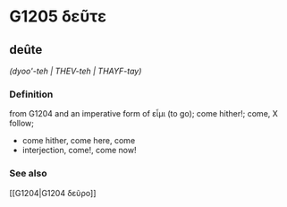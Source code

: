 # G1205 δεῦτε

## deûte

_(dyoo'-teh | THEV-teh | THAYF-tay)_

### Definition

from G1204 and an imperative form of εἶμι (to go); come hither!; come, X follow; 

- come hither, come here, come
- interjection, come!, come now!

### See also

[[G1204|G1204 δεῦρο]]
